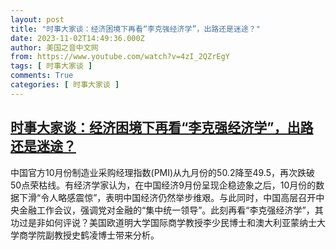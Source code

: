 ```yaml
---
layout: post
title: "时事大家谈：经济困境下再看“李克强经济学”，出路还是迷途？"
date: 2023-11-02T14:49:36.000Z
author: 美国之音中文网
from: https://www.youtube.com/watch?v=4zI_2QZrEgY
tags: [ 时事大家谈 ]
comments: True
categories: [ 时事大家谈 ]
---
```

<!--1698936576000-->
[时事大家谈：经济困境下再看“李克强经济学”，出路还是迷途？](https://www.youtube.com/watch?v=4zI_2QZrEgY)
------

<div>
中国官方10月份制造业采购经理指数(PMI)从九月份的50.2降至49.5，再次跌破50点荣枯线。有经济学家认为，在中国经济9月份呈现企稳迹象之后，10月份的数据下滑“令人略感震惊”，表明中国经济仍然举步维艰。与此同时，中国高层召开中央金融工作会议，强调党对金融的“集中统一领导”。此刻再看“李克强经济学”，其功过是非如何评说？美国欧道明大学国际商学教授李少民博士和澳大利亚蒙纳士大学商学院副教授史鹤凌博士带来分析。
</div>
